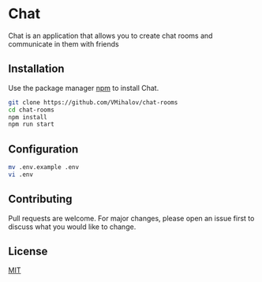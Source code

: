 # Chat

Chat is an application that allows you to create chat rooms and communicate in them with friends

## Installation

Use the package manager [npm](https://www.npmjs.com/) to install Chat.

```bash
git clone https://github.com/VMihalov/chat-rooms
cd chat-rooms
npm install
npm run start
```

## Configuration

```bash
mv .env.example .env
vi .env
```

## Contributing
Pull requests are welcome. For major changes, please open an issue first to discuss what you would like to change.

## License
[MIT](https://choosealicense.com/licenses/mit/)
